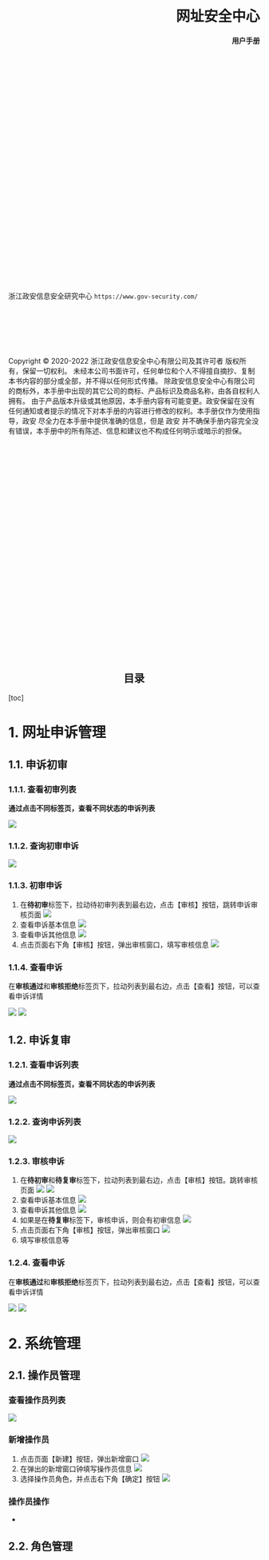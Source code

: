 <!--第一页 start-->

<div align=right>
<h1>网址安全中心</h1>
<h4>用户手册</h4>
</div>



<br/><br/><br/><br/><br/><br/><br/><br/><br/><br/><br/><br/><br/><br/><br/><br/><br/><br/><br/><br/><br/><br/><br/><br/><br/><br/><br/>



浙江政安信息安全研究中心
`https://www.gov-security.com/`

<br/><br/>

<!--第一页 end-->





<!--第二页 start-->
<br/><br/>

Copyright © 2020-2022 浙江政安信息安全中心有限公司及其许可者 版权所有，保留一切权利。
未经本公司书面许可，任何单位和个人不得擅自摘抄、复制本书内容的部分或全部，并不得以任何形式传播。
除政安信息安全中心有限公司的商标外，本手册中出现的其它公司的商标、产品标识及商品名称，由各自权利人拥有。
由于产品版本升级或其他原因，本手册内容有可能变更。政安保留在没有任何通知或者提示的情况下对本手册的内容进行修改的权利。本手册仅作为使用指导，政安 尽全力在本手册中提供准确的信息，但是 政安 并不确保手册内容完全没有错误，本手册中的所有陈述、信息和建议也不构成任何明示或暗示的担保。

<br/><br/><br/><br/><br/><br/><br/><br/><br/><br/><br/><br/><br/><br/><br/><br/><br/><br/><br/><br/><br/><br/><br/><br/><br/>
<!--第二页 end-->

<center><h2>目录</h2></center>

[toc]


# 1. 网址申诉管理

## 1.1. 申诉初审

### 1.1.1. 查看初审列表

**通过点击不同标签页，查看不同状态的申诉列表**

![](images/网址申诉管理/申诉初审-查看列表.png)

### 1.1.2. 查询初审申诉

![](images/网址申诉管理/申诉初审-查询.png)

### 1.1.3. 初审申诉

1. 在**待初审**标签下，拉动待初审列表到最右边，点击【审核】按钮，跳转申诉审核页面
   ![](images/网址申诉管理/申诉初审-审核1.png)
2. 查看申诉基本信息
   ![](images/网址申诉管理/申诉初审-审核2.png)
3. 查看申诉其他信息
   ![](images/网址申诉管理/申诉初审-审核3.png)
4. 点击页面右下角【审核】按钮，弹出审核窗口，填写审核信息
   ![](images/网址申诉管理/申诉初审-审核4.png)



### 1.1.4. 查看申诉

在**审核通过**和**审核拒绝**标签页下，拉动列表到最右边，点击【查看】按钮，可以查看申诉详情

![](images/网址申诉管理/申诉初审-查看1.png)
![](images/网址申诉管理/申诉初审-查看2.png)

## 1.2. 申诉复审

### 1.2.1. 查看申诉列表

**通过点击不同标签页，查看不同状态的申诉列表**

![](images/网址申诉管理/申诉复审-查看列表.png)

### 1.2.2. 查询申诉列表

![](images/网址申诉管理/申诉复审-查询.png)

### 1.2.3. 审核申诉

1. 在**待初审**和**待复审**标签下，拉动列表到最右边，点击【审核】按钮。跳转审核页面
   ![](images/网址申诉管理/申诉复审-审核1.png)
   ![](images/网址申诉管理/申诉复审-审核2.png)
2. 查看申诉基本信息
   ![](images/网址申诉管理/申诉复审-审核3.png)
3. 查看申诉其他信息
   ![](images/网址申诉管理/申诉复审-审核4.png)
4. 如果是在**待复审**标签下，审核申诉，则会有初审信息
   ![](images/网址申诉管理/申诉复审-审核4-1.png)
5. 点击页面右下角【审核】按钮，弹出审核窗口
   ![](images/网址申诉管理/申诉复审-审核5.png)
6. 填写审核信息等

### 1.2.4. 查看申诉

在**审核通过**和**审核拒绝**标签页下，拉动列表到最右边，点击【查看】按钮，可以查看申诉详情

![](images/网址申诉管理/申诉复审-查看1.png)
![](images/网址申诉管理/申诉复审-查看2.png)


# 2. 系统管理

## 2.1. 操作员管理

### 查看操作员列表

![](images/系统管理/操作员管理-查看列表.png)

### 新增操作员

1. 点击页面【新建】按钮，弹出新增窗口
   ![](images/系统管理/操作员管理-新增1.png)
2. 在弹出的新增窗口钟填写操作员信息
   ![](images/系统管理/操作员管理-新增2.png)
3. 选择操作员角色，并点击右下角【确定】按钮
   ![](images/系统管理/操作员管理-新增3.png)


### 操作员操作

* 

## 2.2. 角色管理

